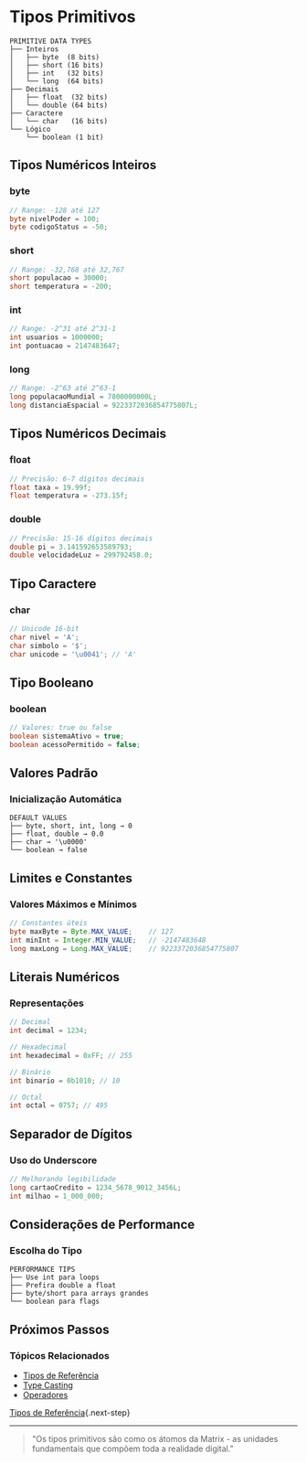 # Tipos Primitivos

```ascii
PRIMITIVE DATA TYPES
├── Inteiros
│   ├── byte  (8 bits)
│   ├── short (16 bits)
│   ├── int   (32 bits)
│   └── long  (64 bits)
├── Decimais
│   ├── float  (32 bits)
│   └── double (64 bits)
├── Caractere
│   └── char   (16 bits)
└── Lógico
    └── boolean (1 bit)
```

## Tipos Numéricos Inteiros

### byte
```java
// Range: -128 até 127
byte nivelPoder = 100;
byte codigoStatus = -50;
```

### short
```java
// Range: -32,768 até 32,767
short populacao = 30000;
short temperatura = -200;
```

### int
```java
// Range: -2^31 até 2^31-1
int usuarios = 1000000;
int pontuacao = 2147483647;
```

### long
```java
// Range: -2^63 até 2^63-1
long populacaoMundial = 7800000000L;
long distanciaEspacial = 9223372036854775807L;
```

## Tipos Numéricos Decimais

### float
```java
// Precisão: 6-7 dígitos decimais
float taxa = 19.99f;
float temperatura = -273.15f;
```

### double
```java
// Precisão: 15-16 dígitos decimais
double pi = 3.141592653589793;
double velocidadeLuz = 299792458.0;
```

## Tipo Caractere

### char
```java
// Unicode 16-bit
char nivel = 'A';
char simbolo = '$';
char unicode = '\u0041'; // 'A'
```

## Tipo Booleano

### boolean
```java
// Valores: true ou false
boolean sistemaAtivo = true;
boolean acessoPermitido = false;
```

## Valores Padrão

### Inicialização Automática
```ascii
DEFAULT VALUES
├── byte, short, int, long → 0
├── float, double → 0.0
├── char → '\u0000'
└── boolean → false
```

## Limites e Constantes

### Valores Máximos e Mínimos
```java
// Constantes úteis
byte maxByte = Byte.MAX_VALUE;    // 127
int minInt = Integer.MIN_VALUE;   // -2147483648
long maxLong = Long.MAX_VALUE;    // 9223372036854775807
```

## Literais Numéricos

### Representações
```java
// Decimal
int decimal = 1234;

// Hexadecimal
int hexadecimal = 0xFF; // 255

// Binário
int binario = 0b1010; // 10

// Octal
int octal = 0757; // 495
```

## Separador de Dígitos

### Uso do Underscore
```java
// Melhorando legibilidade
long cartaoCredito = 1234_5678_9012_3456L;
int milhao = 1_000_000;
```

## Considerações de Performance

### Escolha do Tipo
```ascii
PERFORMANCE TIPS
├── Use int para loops
├── Prefira double a float
├── byte/short para arrays grandes
└── boolean para flags
```

## Próximos Passos

### Tópicos Relacionados
- [Tipos de Referência](reference-types.md)
- [Type Casting](type-casting.md)
- [Operadores](operators.md)

[Tipos de Referência](reference-types.md){.next-step}

---

> "Os tipos primitivos são como os átomos da Matrix - as unidades fundamentais que compõem toda a realidade digital."